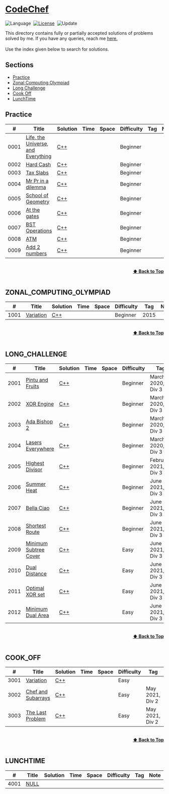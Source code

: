 # [CodeChef](https://www.codechef.com)

![Language](https://img.shields.io/badge/language-Python%20%2F%20Modern%20C++-orange.svg)&nbsp;
[![License](https://img.shields.io/badge/license-MIT-blue.svg)](./LICENSE.md)&nbsp;
![Update](https://img.shields.io/badge/update-weekly-green.svg)&nbsp;

This directory contains fully or partially accepted solutions of problems solved by me. If you have any queries, reach me [here.](https://discuss.codechef.com/u/nimesh_04/)<br>
<br>
Use the index given below to search for solutions.

## Sections

* <a href="#Practice">Practice</a><br>
* <a href="#ZONAL_COMPUTING_OLYMPIAD">Zonal Computing Olympiad</a><br>
* <a href="#LONG_CHALLENGE">Long Challenge</a><br>
* <a href="#COOK_OFF">Cook Off</a><br>
* <a href="#LUNCHTIME">LunchTime</a><br>

## Practice
|  #  | Title           |  Solution       |  Time           | Space           | Difficulty    | Tag          | Note| 
|-----|---------------- | --------------- | --------------- | --------------- | ------------- |--------------|-----|
0001 | [Life, the Universe, and Everything](https://www.codechef.com/problems/TEST) | [C++](./Easy/Life_univ_everything.cpp) |        |          | Beginner         |||
0002 | [Hard Cash](https://www.codechef.com/problems/CASH) | [C++](./Easy/Life_univ_everything.cpp) |        |          | Beginner         |||
0003 | [Tax Slabs](https://www.codechef.com/problems/SLAB) | [C++](./Easy/Life_univ_everything.cpp) |        |          | Beginner         |||
0004 | [Mr Pr in a dilemma](https://www.codechef.com/problems/ICM2008) | [C++](./Easy/Life_univ_everything.cpp) |        |          | Beginner        |||
0005 | [School of Geometry](https://www.codechef.com/problems/SNUG_FIT) | [C++](./Easy/Life_univ_everything.cpp) |        |          | Beginner         |||
0006 | [At the gates](https://www.codechef.com/problems/POPGATES) | [C++](./Easy/Life_univ_everything.cpp) |        |          | Beginner         |||
0007 | [BST Operations](https://www.codechef.com/problems/BSTOPS) | [C++](./Easy/Life_univ_everything.cpp) |        |          | Beginner         |||
0008 | [ATM](https://www.codechef.com/problems/HS08TEST) | [C++](./Easy/Life_univ_everything.cpp) |        |          | Beginner         |||
0009 | [Add 2 numbers](https://www.codechef.com/problems/FLOW001) | [C++](./Easy/Life_univ_everything.cpp) |        |          | Beginner         |||

<br/>
<div align="right">
    <b><a href="#Sections">⬆️ Back to Top</a></b>
</div>
<br/>

## ZONAL_COMPUTING_OLYMPIAD
|  #  | Title           |  Solution       |  Time           | Space           | Difficulty    | Tag          | Note| 
|-----|---------------- | --------------- | --------------- | --------------- | ------------- |--------------|-----|
1001 | [Variation](https://www.codechef.com/ZCOPRAC/problems/ZCO15002) | [C++]() |        |          | Beginner | 2015 ||

<br/>
<div align="right">
    <b><a href="#Sections">⬆️ Back to Top</a></b>
</div>
<br/>

## LONG_CHALLENGE
|  #  | Title           |  Solution       |  Time           | Space           | Difficulty    | Tag          | Note| 
|-----|---------------- | --------------- | --------------- | --------------- | ------------- |--------------|-----|
2001 | [Pintu and Fruits](https://www.codechef.com/MARCH20B/problems/CHPINTU) | [C++]() |        |          | Beginner         | March 2020, Div 3 ||
2002 | [XOR Engine](https://www.codechef.com/MARCH20B/problems/CHPINTU) | [C++]() |        |          | Beginner         | March 2020, Div 3 ||
2003 | [Ada Bishop 2](https://www.codechef.com/MARCH20B/problems/CHPINTU) | [C++]() |        |          | Beginner         | March 2020, Div 3 ||
2004 | [Lasers Everywhere](https://www.codechef.com/MARCH20B/problems/CHPINTU) | [C++]() |        |          | Beginner         | March 2020, Div 3 ||
2005 | [Highest Divisor](https://www.codechef.com/MARCH20B/problems/CHPINTU) | [C++]() |        |          | Beginner         | February 2021, Div 3 ||
2006 | [Summer Heat](https://www.codechef.com/MARCH20B/problems/CHPINTU) | [C++]() |        |          | Beginner         | June 2021, Div 3 ||
2007 | [Bella Ciao](https://www.codechef.com/MARCH20B/problems/CHPINTU) | [C++]() |        |          | Beginner         | June 2021, Div 3 ||
2008 | [Shortest Route](https://www.codechef.com/MARCH20B/problems/CHPINTU) | [C++]() |        |          | Beginner         | June 2021, Div 3 ||
2009 | [Minimum Subtree Cover](https://www.codechef.com/MARCH20B/problems/CHPINTU) | [C++]() |        |          | Easy        | June 2021, Div 3 ||
2010 | [Dual Distance](https://www.codechef.com/MARCH20B/problems/CHPINTU) | [C++]() |        |          | Easy        | June 2021, Div 3 ||
2011 | [Optimal XOR set](https://www.codechef.com/MARCH20B/problems/CHPINTU) | [C++]() |        |          | Easy         | June 2021, Div 3 ||
2012 | [Minimum Dual Area](https://www.codechef.com/MARCH20B/problems/CHPINTU) | [C++]() |        |          | Easy        | June 2021, Div 3 ||

<br/>
<div align="right">
    <b><a href="#Sections">⬆️ Back to Top</a></b>
</div>
<br/>

## COOK_OFF
|  #  | Title           |  Solution       |  Time           | Space           | Difficulty    | Tag          | Note| 
|-----|---------------- | --------------- | --------------- | --------------- | ------------- |--------------|-----|
3001 | [Variation](https://www.codechef.com/ZCOPRAC/problems/ZCO15002) | [C++]() |        |          | Easy         |||
3002 | [Chef and Subarrays](https://www.codechef.com/problems/CSUBS) | [C++](./Easy/Life_univ_everything.cpp) |        |          | Easy | May 2021, Div 2 ||
3003 | [The Last Problem](https://www.codechef.com/problems/TLAPM) | [C++](./Easy/Life_univ_everything.cpp) |        |          | Easy | May 2021, Div 2 ||

<br/>
<div align="right">
    <b><a href="#Sections">⬆️ Back to Top</a></b>
</div>
<br/>

## LUNCHTIME
|  #  | Title           |  Solution       |  Time           | Space           | Difficulty    | Tag          | Note| 
|-----|---------------- | --------------- | --------------- | --------------- | ------------- |--------------|-----|
4001 | [NULL]() | []() |        |          |          |||
